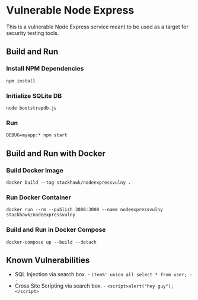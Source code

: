 # Vulnerable Node Express

This is a vulnerable Node Express service meant to be used as a target for security testing tools.

## Build and Run

### Install NPM Dependencies

```shell
npm install
```

### Initialize SQLite DB

```shell
node bootstrapdb.js
```

### Run

```shell script
DEBUG=myapp:* npm start
```

## Build and Run with Docker

### Build Docker Image

```shell script
docker build --tag stackhawk/nodeexpressvulny .
```

### Run Docker Container

```shell script
docker run --rm --publish 3000:3000 --name nodeexpressvulny stackhawk/nodeexpressvulny
```

### Build and Run in Docker Compose

```shell script
docker-compose up --build --detach
```

## Known Vulnerabilities

* SQL Injection via search box. - `item%' union all select * from user; -- ` 
* Cross Site Scripting via search box. - `<script>alert("hey guy");</script>`
